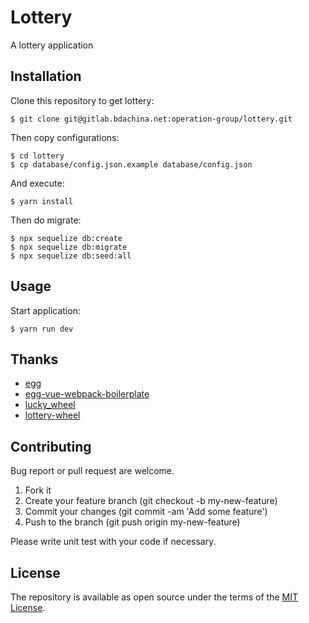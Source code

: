 # Lottery

A lottery application

## Installation

Clone this repository to get lottery:

```
$ git clone git@gitlab.bdachina.net:operation-group/lottery.git
```

Then copy configurations:

```
$ cd lottery
$ cp database/config.json.example database/config.json
```

And execute:

```
$ yarn install
```

Then do migrate:

```
$ npx sequelize db:create
$ npx sequelize db:migrate
$ npx sequelize db:seed:all
```

## Usage

Start application:

```
$ yarn run dev
```
## Thanks

+ [egg](https://eggjs.org/)
+ [egg-vue-webpack-boilerplate](https://github.com/easy-team/egg-vue-webpack-boilerplate)
+ [lucky_wheel](https://github.com/landluck/lucky_wheel)
+ [lottery-wheel](https://github.com/fralonra/lottery-wheel)

## Contributing

Bug report or pull request are welcome.

1. Fork it
2. Create your feature branch (git checkout -b my-new-feature)
3. Commit your changes (git commit -am 'Add some feature')
4. Push to the branch (git push origin my-new-feature)

Please write unit test with your code if necessary.

## License

The repository is available as open source under the terms of the [MIT License](MIT-LICENSE).